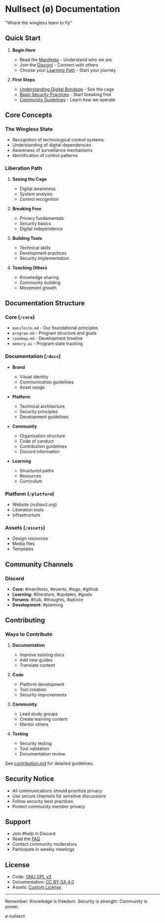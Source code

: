 # Nullsect (ø) Documentation

"Where the wingless learn to fly"

## Quick Start

1. **Begin Here**
   - Read the [Manifesto](../core/manifesto.md) - Understand who we are
   - Join the [Discord](community/discord.md) - Connect with others
   - Choose your [Learning Path](learning/paths/) - Start your journey

2. **First Steps**
   - [Understanding Digital Bondage](learning/paths/awareness/) - See the cage
   - [Basic Security Practices](learning/paths/security/) - Start breaking free
   - [Community Guidelines](community/conduct.md) - Learn how we operate

## Core Concepts

### The Wingless State
- Recognition of technological control systems
- Understanding of digital dependencies
- Awareness of surveillance mechanisms
- Identification of control patterns

### Liberation Path
1. **Seeing the Cage**
   - Digital awareness
   - System analysis
   - Control recognition

2. **Breaking Free**
   - Privacy fundamentals
   - Security basics
   - Digital independence

3. **Building Tools**
   - Technical skills
   - Development practices
   - Security implementation

4. **Teaching Others**
   - Knowledge sharing
   - Community building
   - Movement growth

## Documentation Structure

### Core (`/core`)
- `manifesto.md` - Our foundational principles
- `program.md` - Program structure and goals
- `roadmap.md` - Development timeline
- `memory.ai` - Program state tracking

### Documentation (`/docs`)
- **Brand**
  - Visual identity
  - Communication guidelines
  - Asset usage

- **Platform**
  - Technical architecture
  - Security principles
  - Development guidelines

- **Community**
  - Organization structure
  - Code of conduct
  - Contribution guidelines
  - Discord information

- **Learning**
  - Structured paths
  - Resources
  - Curriculum

### Platform (`/platform`)
- Website (nullsect.org)
- Liberation tools
- Infrastructure

### Assets (`/assets`)
- Design resources
- Media files
- Templates

## Community Channels

### Discord
- **Core:** #manifesto, #events, #logo, #github
- **Learning:** #literature, #updates, #goals
- **Forums:** #hub, #thoughts, #advice
- **Development:** #planning

## Contributing

### Ways to Contribute
1. **Documentation**
   - Improve existing docs
   - Add new guides
   - Translate content

2. **Code**
   - Platform development
   - Tool creation
   - Security improvements

3. **Community**
   - Lead study groups
   - Create learning content
   - Mentor others

4. **Testing**
   - Security testing
   - Tool validation
   - Documentation review

See [contribution.md](community/contribution.md) for detailed guidelines.

## Security Notice

- All communications should prioritize privacy
- Use secure channels for sensitive discussions
- Follow security best practices
- Protect community member privacy

## Support

- Join #help in Discord
- Read the [FAQ](community/faq.md)
- Contact community moderators
- Participate in weekly meetings

## License

- Code: [GNU GPL v3](../LICENSE)
- Documentation: [CC BY-SA 4.0](../LICENSE-DOCS)
- Assets: [Custom License](../LICENSE-ASSETS)

---

Remember: Knowledge is freedom. Security is strength. Community is power.

ø nullsect
